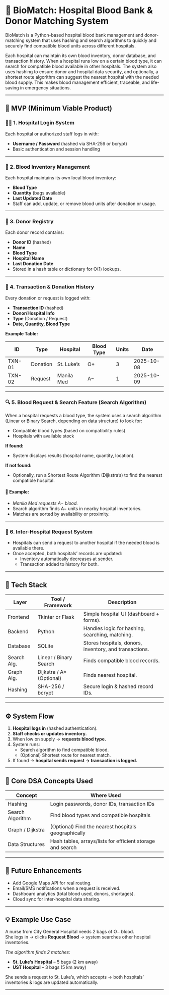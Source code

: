   # 🧠 BioMatch: Hospital Blood Bank & Donor Matching System

BioMatch is a Python-based hospital blood bank management and donor-matching system that uses hashing and search algorithms to quickly and securely find compatible blood units across different hospitals.

Each hospital can maintain its own blood inventory, donor database, and transaction history. When a hospital runs low on a certain blood type, it can search for compatible blood available in other hospitals. The system also uses hashing to ensure donor and hospital data security, and optionally, a shortest route algorithm can suggest the nearest hospital with the needed blood supply. This makes blood management efficient, traceable, and life-saving in emergency situations.

---

## 🧩 MVP (Minimum Viable Product)

### 👩‍⚕️ 1. Hospital Login System
Each hospital or authorized staff logs in with:
- **Username / Password** (hashed via SHA-256 or bcrypt)
- Basic authentication and session handling

---

### 🏥 2. Blood Inventory Management
Each hospital maintains its own local blood inventory:
- **Blood Type**
- **Quantity** (bags available)
- **Last Updated Date**
- Staff can add, update, or remove blood units after donation or usage.

---

### 💉 3. Donor Registry
Each donor record contains:
- **Donor ID** (hashed)
- **Name**
- **Blood Type**
- **Hospital Name**
- **Last Donation Date**
- Stored in a hash table or dictionary for O(1) lookups.

---

### 📜 4. Transaction & Donation History
Every donation or request is logged with:
- **Transaction ID** (hashed)
- **Donor/Hospital Info**
- **Type** (Donation / Request)
- **Date, Quantity, Blood Type**

**Example Table:**

| ID      | Type     | Hospital    | Blood Type | Units | Date       |
|---------|----------|-------------|------------|-------|------------|
| TXN-01  | Donation | St. Luke’s  | O+         | 3     | 2025-10-08 |
| TXN-02  | Request  | Manila Med  | A−         | 1     | 2025-10-09 |

---

### 🔍 5. Blood Request & Search Feature (Search Algorithm)
When a hospital requests a blood type, the system uses a search algorithm (Linear or Binary Search, depending on data structure) to look for:
- Compatible blood types (based on compatibility rules)
- Hospitals with available stock

**If found:**
- System displays results (hospital name, quantity, location).

**If not found:**
- Optionally, run a Shortest Route Algorithm (Dijkstra’s) to find the nearest compatible hospital.

#### 🧠 Example:
- *Manila Med requests A− blood.*
- Search algorithm finds A− units in nearby hospital inventories.
- Matches are sorted by availability or proximity.

---

### 🔗 6. Inter-Hospital Request System
- Hospitals can send a request to another hospital if the needed blood is available there.
- Once accepted, both hospitals’ records are updated:
  - Inventory automatically decreases at sender.
  - Transaction added to history for both.

---

## 🧰 Tech Stack

| Layer         | Tool / Framework | Description                                 |
|---------------|------------------|---------------------------------------------|
| Frontend      | Tkinter or Flask | Simple hospital UI (dashboard + forms).     |
| Backend       | Python           | Handles logic for hashing, searching, matching. |
| Database      | SQLite           | Stores hospitals, donors, inventory, and transactions. |
| Search Alg.   | Linear / Binary Search | Finds compatible blood records.      |
| Graph Alg.    | Dijkstra / A* (Optional) | Finds nearest hospital.            |
| Hashing       | SHA-256 / bcrypt | Secure login & hashed record IDs.           |

---

## ⚙️ System Flow

1. **Hospital logs in** (hashed authentication).
2. **Staff checks or updates inventory.**
3. When low on supply → **requests blood type.**
4. System runs:
    - Search algorithm to find compatible blood.
    - (Optional) Shortest route for nearest match.
5. If found → **hospital sends request → transaction is logged.**

---

## 🎯 Core DSA Concepts Used

| Concept             | Where Used                                         |
|---------------------|---------------------------------------------------|
| Hashing             | Login passwords, donor IDs, transaction IDs        |
| Search Algorithm    | Find blood types and compatible hospitals          |
| Graph / Dijkstra    | (Optional) Find the nearest hospitals geographically|
| Data Structures     | Hash tables, arrays/lists for efficient storage and search |

---

## 🚀 Future Enhancements

- Add Google Maps API for real routing.
- Email/SMS notifications when a request is received.
- Dashboard analytics (total blood used, donors, shortages).
- Cloud sync for inter-hospital data sharing.

---

## 💡 Example Use Case

A nurse from City General Hospital needs 2 bags of O− blood.  
She logs in → clicks **Request Blood** → system searches other hospital inventories.

*The algorithm finds 2 matches:*
- **St. Luke’s Hospital** – 5 bags (2 km away)
- **UST Hospital** – 3 bags (5 km away)

She sends a request to St. Luke’s, which accepts → both hospitals’ inventories & logs are updated automatically.

---

